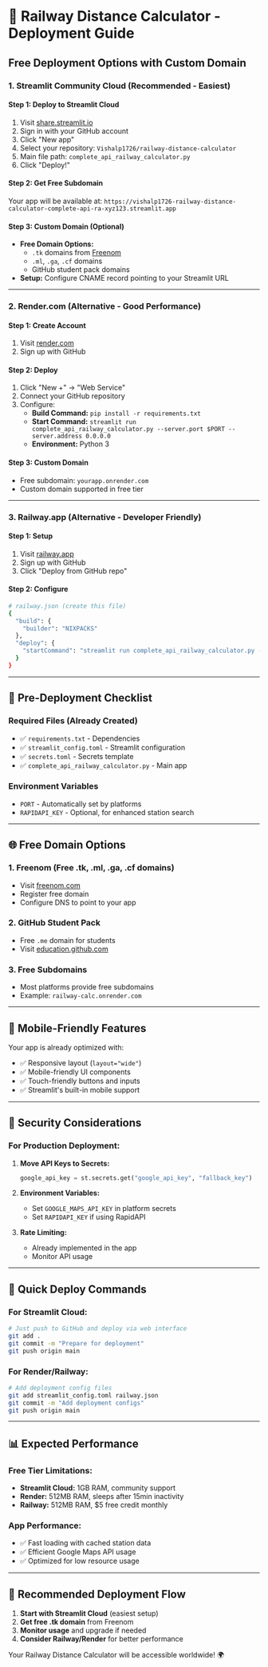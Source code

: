 # 🚀 Railway Distance Calculator - Deployment Guide

## Free Deployment Options with Custom Domain

### 1. **Streamlit Community Cloud** (Recommended - Easiest)

#### Step 1: Deploy to Streamlit Cloud
1. Visit [share.streamlit.io](https://share.streamlit.io)
2. Sign in with your GitHub account
3. Click "New app"
4. Select your repository: `Vishalp1726/railway-distance-calculator`
5. Main file path: `complete_api_railway_calculator.py`
6. Click "Deploy!"

#### Step 2: Get Free Subdomain
Your app will be available at:
`https://vishalp1726-railway-distance-calculator-complete-api-ra-xyz123.streamlit.app`

#### Step 3: Custom Domain (Optional)
- **Free Domain Options:**
  - `.tk` domains from [Freenom](https://freenom.com)
  - `.ml`, `.ga`, `.cf` domains
  - GitHub student pack domains
- **Setup:** Configure CNAME record pointing to your Streamlit URL

---

### 2. **Render.com** (Alternative - Good Performance)

#### Step 1: Create Account
1. Visit [render.com](https://render.com)
2. Sign up with GitHub

#### Step 2: Deploy
1. Click "New +" → "Web Service"
2. Connect your GitHub repository
3. Configure:
   - **Build Command:** `pip install -r requirements.txt`
   - **Start Command:** `streamlit run complete_api_railway_calculator.py --server.port $PORT --server.address 0.0.0.0`
   - **Environment:** Python 3

#### Step 3: Custom Domain
- Free subdomain: `yourapp.onrender.com`
- Custom domain supported in free tier

---

### 3. **Railway.app** (Alternative - Developer Friendly)

#### Step 1: Setup
1. Visit [railway.app](https://railway.app)
2. Sign up with GitHub
3. Click "Deploy from GitHub repo"

#### Step 2: Configure
```bash
# railway.json (create this file)
{
  "build": {
    "builder": "NIXPACKS"
  },
  "deploy": {
    "startCommand": "streamlit run complete_api_railway_calculator.py --server.port $PORT --server.address 0.0.0.0 --server.headless true"
  }
}
```

---

## 🔧 Pre-Deployment Checklist

### Required Files (Already Created)
- ✅ `requirements.txt` - Dependencies
- ✅ `streamlit_config.toml` - Streamlit configuration
- ✅ `secrets.toml` - Secrets template
- ✅ `complete_api_railway_calculator.py` - Main app

### Environment Variables
- `PORT` - Automatically set by platforms
- `RAPIDAPI_KEY` - Optional, for enhanced station search

---

## 🌐 Free Domain Options

### 1. **Freenom** (Free .tk, .ml, .ga, .cf domains)
- Visit [freenom.com](https://freenom.com)
- Register free domain
- Configure DNS to point to your app

### 2. **GitHub Student Pack**
- Free `.me` domain for students
- Visit [education.github.com](https://education.github.com)

### 3. **Free Subdomains**
- Most platforms provide free subdomains
- Example: `railway-calc.onrender.com`

---

## 📱 Mobile-Friendly Features

Your app is already optimized with:
- ✅ Responsive layout (`layout="wide"`)
- ✅ Mobile-friendly UI components
- ✅ Touch-friendly buttons and inputs
- ✅ Streamlit's built-in mobile support

---

## 🔐 Security Considerations

### For Production Deployment:
1. **Move API Keys to Secrets:**
   ```python
   google_api_key = st.secrets.get("google_api_key", "fallback_key")
   ```

2. **Environment Variables:**
   - Set `GOOGLE_MAPS_API_KEY` in platform secrets
   - Set `RAPIDAPI_KEY` if using RapidAPI

3. **Rate Limiting:**
   - Already implemented in the app
   - Monitor API usage

---

## 🚀 Quick Deploy Commands

### For Streamlit Cloud:
```bash
# Just push to GitHub and deploy via web interface
git add .
git commit -m "Prepare for deployment"
git push origin main
```

### For Render/Railway:
```bash
# Add deployment config files
git add streamlit_config.toml railway.json
git commit -m "Add deployment configs"
git push origin main
```

---

## 📊 Expected Performance

### Free Tier Limitations:
- **Streamlit Cloud:** 1GB RAM, community support
- **Render:** 512MB RAM, sleeps after 15min inactivity
- **Railway:** 512MB RAM, $5 free credit monthly

### App Performance:
- ✅ Fast loading with cached station data
- ✅ Efficient Google Maps API usage
- ✅ Optimized for low resource usage

---

## 🎯 Recommended Deployment Flow

1. **Start with Streamlit Cloud** (easiest setup)
2. **Get free .tk domain** from Freenom
3. **Monitor usage** and upgrade if needed
4. **Consider Railway/Render** for better performance

Your Railway Distance Calculator will be accessible worldwide! 🌍 